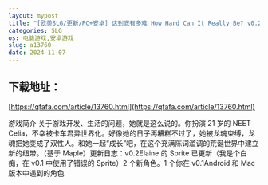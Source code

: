 ```yaml
---
layout: mypost
title: "[欧美SLG/更新/PC+安卓] 这到底有多难 How Hard Can It Really Be? v0.2 汉化版 [160MB]"
categories: SLG
os: 电脑游戏,安卓游戏
slug: a13760
date: 2024-11-07
---
```


## 下载地址：

[https://qfafa.com/article/13760.html](https://qfafa.com/article/13760.html)

游戏简介
关于游戏开发、生活的问题，她就是这么说的。你扮演 21 岁的 NEET Celia，不幸被卡车君异世界化。好像她的日子再糟糕不过了，她被龙魂束缚，龙魂把她变成了双性人。和她一起“成长”吧，在这个充满陈词滥调的荒诞世界中建立新的纽带。（基于 Maple）更新日志：v0.2Elaine 的 Sprite 已更新（我是个白痴，在 v0.1 中使用了错误的 Sprite）2 个新角色。1 个你在 v0.1Android 和 Mac 版本中遇到的角色